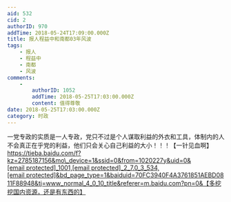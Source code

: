 ```yaml
---
aid: 532
cid: 2
authorID: 970
addTime: 2018-05-24T17:09:00.000Z
title: 报人程益中和南都03年风波
tags:
    - 报人
    - 程益中
    - 南都
    - 风波
comments:
    -
        authorID: 1052
        addTime: 2018-05-25T17:03:00.000Z
        content: 值得尊敬
date: 2018-05-25T17:03:00.000Z
category: 时政
---
```


一党专政的实质是一人专政，党只不过是个人谋取利益的外衣和工具，体制内的人不会真正在乎党的利益，他们只会关心自己利益的大小！！！【一针见血啊】 [https://tieba.baidu.com/f?kz=2785187156&mo\_device=1&ssid=0&from=1020227y&uid=0&<span class="__cf_email__" data-cfemail="fb8b8ec68881bbc8c9cb">[email&nbsp;protected]</span>\_1001,<span class="__cf_email__" data-cfemail="f08491b09980989f9e95">[email&nbsp;protected]</span>\_2\_7.0\_3\_534,<span class="__cf_email__" data-cfemail="1065637d5022">[email&nbsp;protected]</span>&bd\_page\_type=1&baiduid=70FC3940F4A3761851AEBD0811F88948&tj=www\_normal\_4\_0\_10\_title&referer=m.baidu.com?pn=0&【多挖挖国内资源，还是有东西的】](https://tieba.baidu.com/f?baiduid=70FC3940F4A3761851AEBD0811F88948&bd_page_type=1&from=1020227y&kz=2785187156&mo_device=1&pu=sz%40320_1001%2Cta%40iphone_2_7.0_3_534%2Cusm%402&referer=m.baidu.com%3Fpn%3D0&ssid=0&tj=www_normal_4_0_10_title&uid=0&%E3%80%90%E5%A4%9A%E6%8C%96%E6%8C%96%E5%9B%BD%E5%86%85%E8%B5%84%E6%BA%90%EF%BC%8C%E8%BF%98%E6%98%AF%E6%9C%89%E4%B8%9C%E8%A5%BF%E7%9A%84%E3%80%91=)
